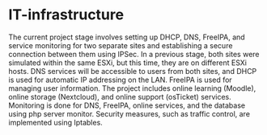# IT-infrastructure

The current project stage involves setting up DHCP, DNS, FreeIPA, and service monitoring for two separate sites and establishing a secure connection between them using IPSec. In a previous stage, both sites were simulated within the same ESXi, but this time, they are on different ESXi hosts. DNS services will be accessible to users from both sites, and DHCP is used for automatic IP addressing on the LAN. FreeIPA is used for managing user information. The project includes online learning (Moodle), online storage (Nextcloud), and online support (osTicket) services. Monitoring is done for DNS, FreeIPA, online services, and the database using php server monitor. Security measures, such as traffic control, are implemented using Iptables.
